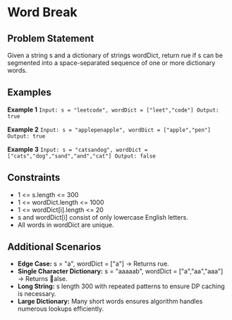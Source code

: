 ﻿# Word Break

## Problem Statement
Given a string s and a dictionary of strings wordDict, return 	rue if s can be segmented into a space-separated sequence of one or more dictionary words.

## Examples

**Example 1**
`
Input: s = "leetcode", wordDict = ["leet","code"]
Output: true
`

**Example 2**
`
Input: s = "applepenapple", wordDict = ["apple","pen"]
Output: true
`

**Example 3**
`
Input: s = "catsandog", wordDict = ["cats","dog","sand","and","cat"]
Output: false
`

## Constraints
- 1 <= s.length <= 300
- 1 <= wordDict.length <= 1000
- 1 <= wordDict[i].length <= 20
- s and wordDict[i] consist of only lowercase English letters.
- All words in wordDict are unique.

## Additional Scenarios
- **Edge Case:** s = "a", wordDict = ["a"] → Returns 	rue.
- **Single Character Dictionary:** s = "aaaaab", wordDict = ["a","aa","aaa"] → Returns alse.
- **Long String:** s length 300 with repeated patterns to ensure DP caching is necessary.
- **Large Dictionary:** Many short words ensures algorithm handles numerous lookups efficiently.
